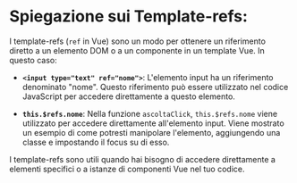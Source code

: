 # Spiegazione sui Template-refs:

I template-refs (`ref` in Vue) sono un modo per ottenere un riferimento diretto a un elemento DOM o a un componente in un template Vue. In questo caso:

-   **`<input type="text" ref="nome">`**: L'elemento input ha un riferimento denominato "nome". Questo riferimento può essere utilizzato nel codice JavaScript per accedere direttamente a questo elemento.
    
-   **`this.$refs.nome`**: Nella funzione `ascoltaClick`, `this.$refs.nome` viene utilizzato per accedere direttamente all'elemento input. Viene mostrato un esempio di come potresti manipolare l'elemento, aggiungendo una classe e impostando il focus su di esso.
    

I template-refs sono utili quando hai bisogno di accedere direttamente a elementi specifici o a istanze di componenti Vue nel tuo codice.